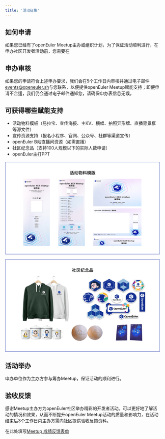 ```yaml
---
title: '活动征集'
---
```


<script lang="ts" setup>
import BannerLevel2 from '@/components/BannerLevel2.vue'

import banner from '@/assets/banner/banner-community.png';
import illustration from '@/assets/illustrations/collect.png';

</script>

<ClientOnly>
  <BannerLevel2
  title="活动征集"
  :illustration="illustration"
  :background-image="banner"
  background-text="CONNECT"
  />
</ClientOnly>

<div class="markdown">

## 如何申请

如果您已经有了openEuler Meetup主办或组织计划，为了保证活动顺利进行，在申办社区开发者活动前，您需要在

## 申办审核

如果您的申请符合上述申办要求，我们会在5个工作日内审核并通过电子邮件[events@openeuler.sh](mailto:events@openeuler.sh)与您联系，以便提供openEuler Meetup赋能支持；即便申请不合适，我们仍会通过电子邮件通知您，请确保申办表信息无误。

## 可获得哪些赋能支持

- 活动物料模板（易拉宝、宣传海报、主KV、横幅、拍照异形牌、直播背景框等源文件）
- 宣传资源支持（报名小程序、官网、公众号、社群等渠道宣传）
- openEuler B站直播间资源（如需直播）
- 社区纪念品（支持100人规模以下的实际人数申请）
- openEuler主打PPT

<p class='collect-img'>
  <img src='./material.png' class='img' />
  <img src='./souvenir.png' class='img' />
</p>

## 活动举办

申办单位作为主办方参与筹办Meetup，保证活动的顺利进行。

## 验收反馈

感谢Meetup主办方为openEuler社区举办精彩的开发者活动。可以更好地了解活动的情况和效果，从而不断提升openEuler Meetup活动的质量和影响力，在活动结束后3个工作日内主办方需向社区提供验收反馈资料。

在此处填写[Meetup 成绩反馈表单](https://www.openeuler.org/)

</div>

<style lang="scss" scoped>
  .collect-img {
    display:flex;
    gap:40px;
    margin:16px 0;
    @media (max-width: 1639px) {
      flex-direction: column;
      gap:16px;
    }
    .img{
        max-width:650px
    }
  }
</style>
